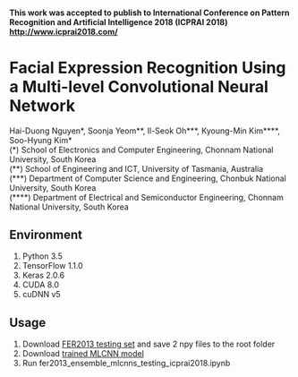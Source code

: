 #### This work was accepted to publish to International Conference on Pattern Recognition and Artificial Intelligence 2018 (ICPRAI 2018) http://www.icprai2018.com/

# Facial Expression Recognition Using a Multi-level Convolutional Neural Network
Hai-Duong Nguyen*, Soonja Yeom**, Il-Seok Oh***, Kyoung-Min Kim****, Soo-Hyung Kim*  
(\*) School of Electronics and Computer Engineering, Chonnam National University, South Korea  
(\*\*) School of Engineering and ICT, University of Tasmania, Australia  
(\*\*\*) Department of Computer Science and Engineering, Chonbuk National University, South Korea  
(\*\*\*\*) Department of Electrical and Semiconductor Engineering, Chonnam National University, South Korea  
  
  
## Environment
1. Python 3.5
2. TensorFlow 1.1.0
3. Keras 2.0.6
3. CUDA 8.0
4. cuDNN v5

## Usage
1. Download [FER2013 testing set](https://drive.google.com/open?id=1YTsJc1taLBC-aHNJdrvMND3_I6EL8Gqn) and save 2 npy files to the root folder
2. Download [trained MLCNN model](https://drive.google.com/open?id=1UtppCc_WT6yqGMJ1RrD4PHJlAB-HiZfn)
3. Run fer2013_ensemble_mlcnns_testing_icprai2018.ipynb